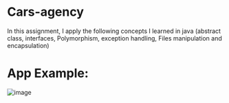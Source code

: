# Cars-agency
In this assignment, I apply the following concepts  I learned in java (abstract class, interfaces, Polymorphism, exception handling, Files manipulation and encapsulation) 

# App Example:

![image](https://user-images.githubusercontent.com/65151701/158654538-bdb4af40-bd77-4f50-a9fe-3c83547f0512.png)
